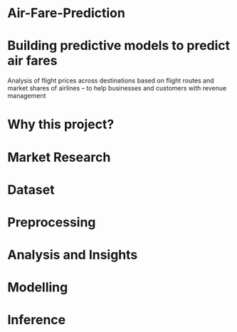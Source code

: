 # Air-Fare-Prediction
# Building predictive models to predict air fares
Analysis of flight prices across destinations based on flight routes and market shares of airlines – to help businesses and customers with revenue management 

# Why this project?

# Market Research

# Dataset

# Preprocessing

# Analysis and Insights

# Modelling

# Inference
